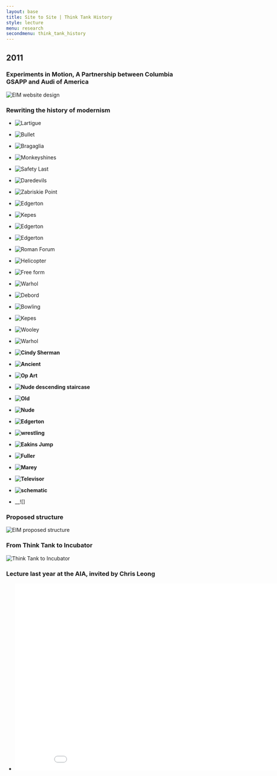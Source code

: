 ```yaml
---
layout: base
title: Site to Site | Think Tank History
style: lecture
menu: research
secondmenu: think_tank_history
---
```

## 2011

### Experiments in Motion, A Partnership between Columbia GSAPP and Audi of America

![EIM website design](http://projectprojects.com/wp-content/uploads/eim-browserview-hq.gif)

### Rewriting the history of modernism

*	![Lartigue](http://www.experimentsinmotion.com/media/files/bda6740835214919d2d8495695f76beb.jpg)
*	![Bullet](http://www.experimentsinmotion.com/directus/media/thumbnails/d65247753c5918fb41fd84c91d78a52c.jpg?w=940&h=410&c=false)
*	![Bragaglia](http://www.experimentsinmotion.com/media/files/72dcdca1eabdc68533f4748931363896.jpg)
*	![Monkeyshines](http://www.experimentsinmotion.com/media/files/c7ffeea3f33c8561d46135d961c4caf4.jpg)
*	![Safety Last](http://www.experimentsinmotion.com/media/files/4e744f798fa9fc2a08b992591391458c.jpg)
*	![Daredevils](http://www.experimentsinmotion.com/media/files/e37a120fb9334b1ec6664dd767c742a6.jpg)
*	![Zabriskie Point](http://www.experimentsinmotion.com/media/files/d663e7877e02c5506c6833ddabb49c19.jpg)
*	![Edgerton](http://www.experimentsinmotion.com/media/files/464dfc388353d82a19e24658a73a5f14.jpg)
*	![Kepes](http://www.experimentsinmotion.com/media/files/1370c7638f4ae8552634b7e169a8aea7.jpg)
*	![Edgerton](http://www.experimentsinmotion.com/media/files/b75f53992f44ba629a6d2b8532653028.jpg)
*	![Edgerton](http://www.experimentsinmotion.com/media/files/f2fd55c9cc924e2ff2a4590b0ee2178f.jpg)
*	![Roman Forum](http://www.experimentsinmotion.com/media/files/6cc4acfc124bf14571be9ee1d55ef267.jpg)
*	![Helicopter](http://www.experimentsinmotion.com/media/files/4e67bfd2adb80c64f7d68a50cc13f73b.jpg)
*	![Free form](http://www.experimentsinmotion.com/media/files/3a25754b65298818f934a236e5ce9d05.jpg)
*	![Warhol](http://www.experimentsinmotion.com/media/files/0ed4aca082c888b13b2118af0ed763fd.jpg)
*	![Debord](http://www.experimentsinmotion.com/media/files/9e7b60b5c83b96c3a0f3e75d16f68f2f.jpg)
*	![Bowling](http://www.experimentsinmotion.com/media/files/43089c52659ada0118050541137f1d95.jpg)
*	![Kepes](http://www.experimentsinmotion.com/media/files/3834df7f3387d2106551bef89f6f16ad.jpg)
*	![Wooley](http://www.experimentsinmotion.com/media/files/3ee1591c10132790fa757816b20c3fb7.jpg)
*	![Warhol](http://www.experimentsinmotion.com/media/files/e7040ded1d0c9a114742f1ef14c12464.jpg)  



*	__![Cindy Sherman](http://www.experimentsinmotion.com/directus/media/thumbnails/29751519c8116ab95e24974d070d0d05.jpg?w=940&h=410&c=false)__
*	__![Ancient](http://www.experimentsinmotion.com/directus/media/thumbnails/351a69b82154a77cdfa51df797522a21.gif?w=940&h=410&c=false)__
*	__![Op Art](http://www.experimentsinmotion.com/directus/media/thumbnails/937d0baa23e1a34e61ffb0fdc64fd286.jpg?w=940&h=410&c=false)__
*	__![Nude descending staircase](http://www.experimentsinmotion.com/directus/media/thumbnails/d94c1beaaf818a96d916835b40aab7f0.jpg?w=940&h=410&c=false)__
*	__![Old](http://www.experimentsinmotion.com/media/files/1138e3948a30ddd43ded1bb990909edd.jpg)__
*	__![Nude](http://www.experimentsinmotion.com/media/files/bb2c6935fa8d6d0f7e83fad5936987c3.jpg)__
*	__![Edgerton](http://www.experimentsinmotion.com/media/files/72df16865d7d64a52f3392007164b8b6.jpg)__
*	__![wrestling](http://www.experimentsinmotion.com/media/files/80769269ac2371d47dd86bd25ffc05fa.jpg)__
*	__![Eakins Jump](http://www.experimentsinmotion.com/media/files/b9dc3ad312899ee1b2f2ac9d4d6ac911.jpg)__
*	__![Fuller](http://www.experimentsinmotion.com/media/files/871726ea2d8bd86637326a62532fb719.jpg)__
*	__![Marey](http://www.experimentsinmotion.com/media/files/5e336acf7563dbc13b2b65e813cadb7e.jpg)__
*	__![Televisor](http://www.experimentsinmotion.com/media/files/b4a0c0ad7b06ac85d46f9afcfd0939b9.jpg)__
*	__![schematic](http://www.experimentsinmotion.com/media/files/481f312046c735b11080a64cd35bec6b.jpg)__
*	__![]

### Proposed structure

![EIM proposed structure](https://raw.github.com/site2site/site2site.github.io/master/images/research/thinktankhistory/EIM_proposed_structure.png)

### From Think Tank to Incubator

![Think Tank to Incubator](https://raw.github.com/site2site/site2site.github.io/master/images/research/thinktankhistory/EIM_thinktank-incubator.png)

### Lecture last year at the AIA, invited by Chris Leong

*	<iframe src="//player.vimeo.com/video/41152962?title=0&amp;byline=0&amp;portrait=0&amp;color=ffffff" width="900" height="506" frameborder="0" webkitallowfullscreen mozallowfullscreen allowfullscreen></iframe>

## 